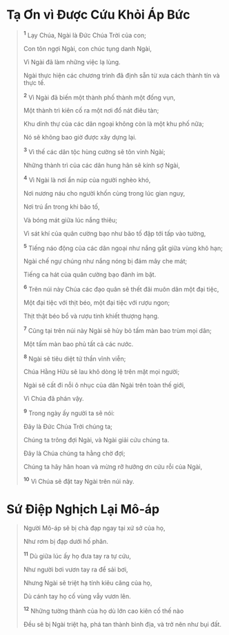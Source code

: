 # Tạ Ơn vì Ðược Cứu Khỏi Áp Bức

> <sup><b>1</b></sup> Lạy Chúa, Ngài là Ðức Chúa Trời của con;
> 
> Con tôn ngợi Ngài, con chúc tụng danh Ngài,
> 
> Vì Ngài đã làm những việc lạ lùng.
> 
> Ngài thực hiện các chương trình đã định sẵn từ xưa cách thành tín và thực tế.
> 
> <sup><b>2</b></sup> Vì Ngài đã biến một thành phố thành một đống vụn,
> 
> Một thành trì kiên cố ra một nơi đổ nát điêu tàn;
> 
> Khu dinh thự của các dân ngoại không còn là một khu phố nữa;
> 
> Nó sẽ không bao giờ được xây dựng lại.
> 
> <sup><b>3</b></sup> Vì thế các dân tộc hùng cường sẽ tôn vinh Ngài;
> 
> Những thành trì của các dân hung hãn sẽ kính sợ Ngài,
> 
> <sup><b>4</b></sup> Vì Ngài là nơi ẩn núp của người nghèo khó,
> 
> Nơi nương náu cho người khốn cùng trong lúc gian nguy,
> 
> Nơi trú ẩn trong khi bão tố,
> 
> Và bóng mát giữa lúc nắng thiêu;
> 
> Vì sát khí của quân cường bạo như bão tố đập tới tấp vào tường,
> 
> <sup><b>5</b></sup> Tiếng náo động của các dân ngoại như nắng gắt giữa vùng khô hạn;
> 
> Ngài chế ngự chúng như nắng nóng bị đám mây che mát;
> 
> Tiếng ca hát của quân cường bạo đành im bặt.
>
> <sup><b>6</b></sup> Trên núi này Chúa các đạo quân sẽ thết đãi muôn dân một đại tiệc,
> 
> Một đại tiệc với thịt béo, một đại tiệc với rượu ngon;
> 
> Thịt thật béo bổ và rượu tinh khiết thượng hạng.
> 
> <sup><b>7</b></sup> Cũng tại trên núi này Ngài sẽ hủy bỏ tấm màn bao trùm mọi dân;
> 
> Một tấm màn bao phủ tất cả các nước.
>
> <sup><b>8</b></sup> Ngài sẽ tiêu diệt tử thần vĩnh viễn;
> 
> Chúa Hằng Hữu sẽ lau khô dòng lệ trên mặt mọi người;
> 
> Ngài sẽ cất đi nỗi ô nhục của dân Ngài trên toàn thế giới,
> 
> Vì Chúa đã phán vậy.
>
> <sup><b>9</b></sup> Trong ngày ấy người ta sẽ nói:
> 
> Ðây là Ðức Chúa Trời chúng ta;
> 
> Chúng ta trông đợi Ngài, và Ngài giải cứu chúng ta.
> 
> Ðây là Chúa chúng ta hằng chờ đợi;
> 
> Chúng ta hãy hân hoan và mừng rỡ hưởng ơn cứu rỗi của Ngài,
> 
> <sup><b>10</b></sup> Vì Chúa sẽ đặt tay Ngài trên núi này.

# Sứ Ðiệp Nghịch Lại Mô-áp

> Người Mô-áp sẽ bị chà đạp ngay tại xứ sở của họ,
> 
> Như rơm bị đạp dưới hố phân.
> 
> <sup><b>11</b></sup> Dù giữa lúc ấy họ đưa tay ra tự cứu,
> 
> Như người bơi vươn tay ra để sải bơi,
> 
> Nhưng Ngài sẽ triệt hạ tính kiêu căng của họ,
> 
> Dù cánh tay họ cố vùng vẫy vươn lên.
> 
> <sup><b>12</b></sup> Những tường thành của họ dù lớn cao kiên cố thế nào
> 
> Ðều sẽ bị Ngài triệt hạ, phá tan thành bình địa, và trở nên như bụi đất.